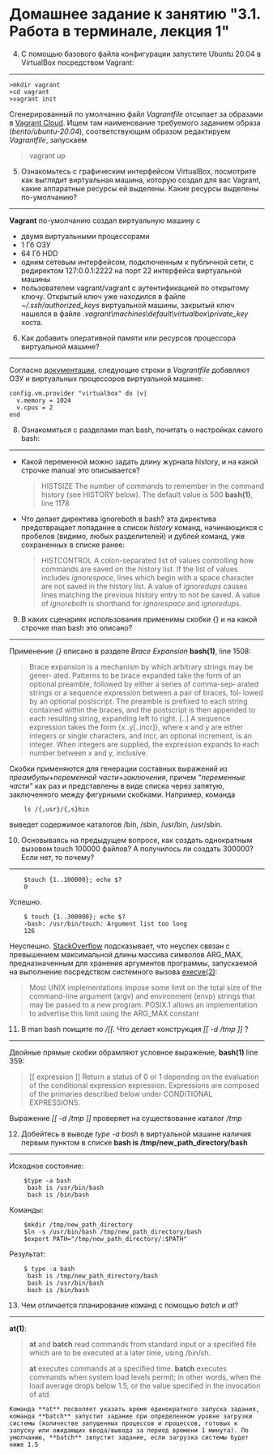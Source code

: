 Домашнее задание к занятию "3.1. Работа в терминале, лекция 1"
===
4. С помощью базового файла конфигурации запустите Ubuntu 20.04 в VirtualBox посредством Vagrant:
---

    >mkdir vagrant
    >cd vagrant
    >vagrant init
Сгенерированный по умолчанию файл _Vagrantfile_ отсылает за образами в [Vagrant Cloud](https://vagrantcloud.com/search). Ищем там наименование требуемого заданием образа (*bento/ubuntu-20.04*), соответствующим образом редактируем _Vagrantfile_, запускаем 

>vagrant up
    
5.  Ознакомьтесь с графическим интерфейсом VirtualBox, посмотрите как выглядит виртуальная машина, которую создал для вас Vagrant, какие аппаратные ресурсы ей выделены. Какие ресурсы выделены по-умолчанию?
---
  **Vagrant** по-умолчанию создал виртуальную машину с 
 - двумя виртуальными процессорами
 - 1 Гб ОЗУ
 - 64 Гб HDD
 - одним сетевым интерфейсом, подключенным к публичной сети, с редиректом 127:0.0.1:2222 на порт 22 интерфейса виртуальной машины
 - пользователем vagrant/vagrant с аутентификацией по открытому ключу. Открытый ключ уже находился в файле *~/.ssh/authorized_keys* виртуальной машины, закрытый ключ нашелся в файле *.vagrant\machines\default\virtualbox\private_key* хоста.

6. Как добавить оперативной памяти или ресурсов процессора виртуальной машине?
---
Согласно [документации](https://www.vagrantup.com/docs/providers/virtualbox/configuration), следующие строки в _Vagrantfile_ добавляют ОЗУ и виртуальных процессоров виртуальной машине:

    config.vm.provider "virtualbox" do |v|
      v.memory = 1024
      v.cpus = 2
    end

8. Ознакомиться с разделами man bash, почитать о настройках самого bash:
---
 - Какой переменной можно задать длину журнала history, и на какой строчке manual это описывается?
    >HISTSIZE
    >The number of commands to remember in the command history (see HISTORY below). The default value is 500
    **bash(1)**, line 1178
 - Что делает директива ignoreboth в bash?
    эта директива предотвращает попадание в список *history* команд, начинающихся с пробелов (видимо, любых разделителей) и дублей команд, уже сохраненных в списке ранее:
    >HISTCONTROL
    >A colon-separated list of values controlling how commands are saved on the history list. If the list of values includes *ignorespace*, lines which begin with a space character are not saved in the history list. A value of *ignoredups* causes lines matching the previous history entry to not be saved. A value of *ignoreboth* is shorthand for *ignorespace* and *ignoredups*.

9. В каких сценариях использования применимы скобки {} и на какой строчке man bash это описано?
---
 Применение *{}* описано в разделе *Brace Expansion* **bash(1)**, line 1508:
 
>Brace expansion is a mechanism by which arbitrary strings may be gener‐
>ated. Patterns to be brace expanded take the
>form of an optional preamble, followed by either a series of comma-sep‐
>arated strings or a sequence expression between a pair of braces,  fol‐
>lowed  by  an  optional  postscript.   The preamble is prefixed to each
>string contained within the braces, and the postscript is then appended
>to each resulting string, expanding left to right.
  [..]
> A  sequence expression takes the form {x..y[..incr]}, where x and y are
>either integers or single characters, and incr, an optional  increment,
>is  an  integer.  When integers are supplied, the expression expands to
>each number between x and y, inclusive.
    
  Скобки применяются для генерации составных выражений из *преамбулы*+*переменной части*+*заключения*, причем *"переменные части"* как раз и представлены в виде спиcка через запятую, заключенного между фигурными скобками. Например, команда
  
        ls /{,usr}/{,s}bin
        
выведет содержимое каталогов /bin, /sbin, /usr/bin, /usr/sbin.

10. Основываясь на предыдущем вопросе, как создать однократным вызовом touch 100000 файлов? А получилось ли создать 300000? Если нет, то почему?
---
        $touch {1..100000}; echo $?
        0

Успешно.

        $ touch {1..300000}; echo $?
        -bash: /usr/bin/touch: Argument list too long
        126

Неуспешно. [StackOverflow](https://stackoverflow.com/questions/11289551/argument-list-too-long-error-for-rm-cp-mv-commands) подсказывает, что неуспех связан с превышением максимальной длины массива символов ARG_MAX, предназначенным для хранения аргументов программы, запускаемой на выполнение посредством системного вызова [execve(2)](http://manpages.ubuntu.com/manpages/bionic/man2/execve.2.html):

>Most UNIX implementations impose some limit on the total size of the command-line argument
> (argv) and environment (envp) strings that may be passed to a new program.  POSIX.1 allows
> an  implementation  to  advertise this limit using the ARG_MAX constant
    
11. В man bash поищите по */\[\[*. Что делает конструкция *[[ -d /tmp ]]* ?
---
Двойные прямые скобки обрамляют условное выражение, **bash(1)** line 359:

>[[ expression ]]
>          Return a status of 0 or 1 depending on  the  evaluation  of  the
>          conditional  expression expression.  Expressions are composed of
>          the primaries described  below  under  CONDITIONAL  EXPRESSIONS.

Выражение *[[ -d /tmp ]]* проверяет на существование каталог */tmp*

12. Добейтесь в выводе *type -a bash* в виртуальной машине наличия первым пунктом в списке **bash is /tmp/new_path_directory/bash**
---
Исходное состояние:
        
        $type -a bash
         bash is /usr/bin/bash
         bash is /bin/bash

Команды:

        $mkdir /tmp/new_path_directory
        $ln -s /usr/bin/bash /tmp/new_path_directory/bash
        $export PATH="/tmp/new_path_directory/:$PATH"
        
Результат:

        $ type -a bash
         bash is /tmp/new_path_directory/bash
         bash is /usr/bin/bash
         bash is /bin/bash

13. Чем отличается планирование команд с помощью *batch* и *at*?
---
**at(1)**:

>**at** and **batch** read commands from standard  input  or  a  specified  file
>which are to be executed at a later time, using /bin/sh.
>
>**at**      executes commands at a specified time.
>**batch**   executes commands when system  load  levels  permit;  in  other
>            words,  when  the  load  average  drops below 1.5, or the value
>            specified in the invocation of atd.
   
    Команда **at** посволяет указать время единократного запуска задания, команда **batch** запустит задание при определенном уровне загрузки системы (количестве запущенных процессов и процессов, готовых к запуску или ожидающих ввода/вывода за период времени 1 минута). По умолчанию, **batch** звпустит задание, если загрузка системы будет ниже 1.5
